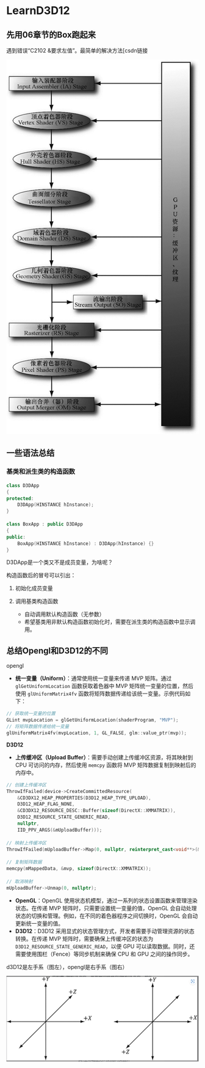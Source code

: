 # LearnD3D12

## 先用06章节的Box跑起来

遇到错误“C2102 &要求左值”。最简单的解决方法[csdn链接

[](https://blog.csdn.net/WhoisPo/article/details/112689870)



![image-20250226135717861](./pictures/image-20250226135717861.png)

## 一些语法总结

### 基类和派生类的构造函数

```c++
class D3DApp
{
protected:
    D3DApp(HINSTANCE hInstance);
}

class BoxApp : public D3DApp
{
public:
    BoxApp(HINSTANCE hInstance) : D3DApp(hInstance) {}
}
```

D3DApp是一个类又不是成员变量，为啥呢？

构造函数后的冒号可以引出：

1. 初始化成员变量

2. 调用基类构造函数

   - 自动调用默认构造函数（无参数）
   - 希望基类用非默认构造函数初始化时，需要在派生类的构造函数中显示调用。

   



## 总结Opengl和D3D12的不同

opengl

- **统一变量（Uniform）**：通常使用统一变量来传递 MVP 矩阵。通过 `glGetUniformLocation` 函数获取着色器中 MVP 矩阵统一变量的位置，然后使用 `glUniformMatrix4fv` 函数将矩阵数据传递给该统一变量。示例代码如下：

```C++
// 获取统一变量的位置
GLint mvpLocation = glGetUniformLocation(shaderProgram, "MVP");
// 将矩阵数据传递给统一变量
glUniformMatrix4fv(mvpLocation, 1, GL_FALSE, glm::value_ptr(mvp));
```

**D3D12**

- **上传缓冲区（Upload Buffer）**：需要手动创建上传缓冲区资源，将其映射到 CPU 可访问的内存，然后使用 `memcpy` 函数将 MVP 矩阵数据复制到映射后的内存中。

```C++
// 创建上传缓冲区
ThrowIfFailed(device->CreateCommittedResource(
    &CD3DX12_HEAP_PROPERTIES(D3D12_HEAP_TYPE_UPLOAD),
    D3D12_HEAP_FLAG_NONE,
    &CD3DX12_RESOURCE_DESC::Buffer(sizeof(DirectX::XMMATRIX)),
    D3D12_RESOURCE_STATE_GENERIC_READ,
    nullptr,
    IID_PPV_ARGS(&mUploadBuffer)));

// 映射上传缓冲区
ThrowIfFailed(mUploadBuffer->Map(0, nullptr, reinterpret_cast<void**>(&mMappedData)));

// 复制矩阵数据
memcpy(mMappedData, &mvp, sizeof(DirectX::XMMATRIX));

// 取消映射
mUploadBuffer->Unmap(0, nullptr);
```





- **OpenGL**：OpenGL 使用状态机模型，通过一系列的状态设置函数来管理渲染状态。在传递 MVP 矩阵时，只需要设置统一变量的值，OpenGL 会自动处理状态的切换和管理。例如，在不同的着色器程序之间切换时，OpenGL 会自动更新统一变量的值。
- **D3D12**：D3D12 采用显式的状态管理方式，开发者需要手动管理资源的状态转换。在传递 MVP 矩阵时，需要确保上传缓冲区的状态为 `D3D12_RESOURCE_STATE_GENERIC_READ`，以便 GPU 可以读取数据。同时，还需要使用围栏（Fence）等同步机制来确保 CPU 和 GPU 之间的操作同步。





d3D12是左手系（图左），opengl是右手系（图右）

![image-20250226113051259](./pictures/image-20250226113051259.png)
